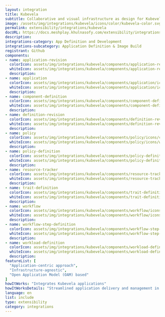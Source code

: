 ```yaml
---
layout: integration
title: Kubevela
subtitle: Collaborative and visual infrastructure as design for Kubevela
image: /assets/img/integrations/kubevela/icons/color/kubevela-color.svg
permalink: extensibility/integrations/kubevela
docURL: https://docs.meshplay.khulnasofy.com/extensibility/integrations/kubevela
description: 
integrations-category: App Definition and Development
integrations-subcategory: Application Definition & Image Build
registrant: Github
components: 
- name: application-revision
  colorIcon: assets/img/integrations/kubevela/components/application-revision/icons/color/application-revision-color.svg
  whiteIcon: assets/img/integrations/kubevela/components/application-revision/icons/white/application-revision-white.svg
  description: 
- name: application
  colorIcon: assets/img/integrations/kubevela/components/application/icons/color/application-color.svg
  whiteIcon: assets/img/integrations/kubevela/components/application/icons/white/application-white.svg
  description: 
- name: component-definition
  colorIcon: assets/img/integrations/kubevela/components/component-definition/icons/color/component-definition-color.svg
  whiteIcon: assets/img/integrations/kubevela/components/component-definition/icons/white/component-definition-white.svg
  description: 
- name: definition-revision
  colorIcon: assets/img/integrations/kubevela/components/definition-revision/icons/color/definition-revision-color.svg
  whiteIcon: assets/img/integrations/kubevela/components/definition-revision/icons/white/definition-revision-white.svg
  description: 
- name: policy
  colorIcon: assets/img/integrations/kubevela/components/policy/icons/color/policy-color.svg
  whiteIcon: assets/img/integrations/kubevela/components/policy/icons/white/policy-white.svg
  description: 
- name: policy-definition
  colorIcon: assets/img/integrations/kubevela/components/policy-definition/icons/color/policy-definition-color.svg
  whiteIcon: assets/img/integrations/kubevela/components/policy-definition/icons/white/policy-definition-white.svg
  description: 
- name: resource-tracker
  colorIcon: assets/img/integrations/kubevela/components/resource-tracker/icons/color/resource-tracker-color.svg
  whiteIcon: assets/img/integrations/kubevela/components/resource-tracker/icons/white/resource-tracker-white.svg
  description: 
- name: trait-definition
  colorIcon: assets/img/integrations/kubevela/components/trait-definition/icons/color/trait-definition-color.svg
  whiteIcon: assets/img/integrations/kubevela/components/trait-definition/icons/white/trait-definition-white.svg
  description: 
- name: workflow
  colorIcon: assets/img/integrations/kubevela/components/workflow/icons/color/workflow-color.svg
  whiteIcon: assets/img/integrations/kubevela/components/workflow/icons/white/workflow-white.svg
  description: 
- name: workflow-step-definition
  colorIcon: assets/img/integrations/kubevela/components/workflow-step-definition/icons/color/workflow-step-definition-color.svg
  whiteIcon: assets/img/integrations/kubevela/components/workflow-step-definition/icons/white/workflow-step-definition-white.svg
  description: 
- name: workload-definition
  colorIcon: assets/img/integrations/kubevela/components/workload-definition/icons/color/workload-definition-color.svg
  whiteIcon: assets/img/integrations/kubevela/components/workload-definition/icons/white/workload-definition-white.svg
  description: 
featureList: [
  "Application-centric approach",
  "Infrastructure-agnostic",
  "Open Application Model (OAM) based"
]
howItWorks: "Integrates Kubevela applications"
howItWorksDetails: "Streamlined application delivery and management in Kubernetes"
language: en
list: include
type: extensibility
category: integrations
---
```

